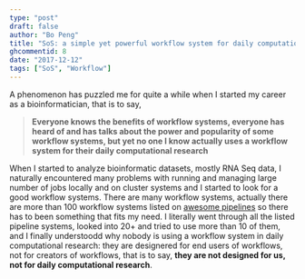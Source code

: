 ```yaml
---
type: "post"
draft: false
author: "Bo Peng"
title: "SoS: a simple yet powerful workflow system for daily computational research"
ghcommentid: 8
date: "2017-12-12"
tags: ["SoS", "Workflow"]
---
```


A phenomenon has puzzled me for quite a while when I started my career as a bioinformatician, that is to say,

> **Everyone knows the benefits of workflow systems, everyone has heard of and has talks about the power and popularity of
  some workflow systems, but yet no one I know actually uses a workflow system for their daily computational research**

When I started to analyze bioinformatic datasets, mostly RNA Seq data, I naturally encountered many problems with
running and managing large number of jobs locally and on cluster systems and I started to look for a good workflow
systems. There are many workflow systems, actually there are more than 100 workflow systems listed on 
[awesome pipelines](https://github.com/pditommaso/awesome-pipeline) so there has to been something that fits my
need. I literally went through all the listed pipeline systems, looked into 20+ and tried to use more than 10 of them, and
I finally understoodd why nobody is using a workflow system in daily computational research: they are designered
for end users of workflows, not for creators of workflows, that is to say, **they are not designed for us, 
not for daily computational research**.




